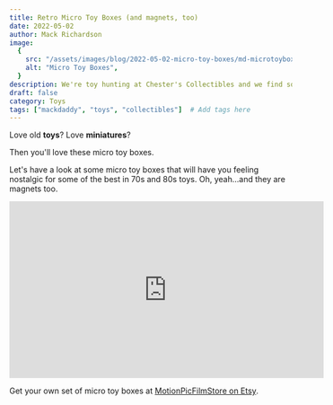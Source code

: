 ```yaml
---
title: Retro Micro Toy Boxes (and magnets, too)
date: 2022-05-02
author: Mack Richardson
image:
  {
    src: "/assets/images/blog/2022-05-02-micro-toy-boxes/md-microtoyboxes.jpg",
    alt: "Micro Toy Boxes",
  }
description: We're toy hunting at Chester's Collectibles and we find some 80s & 90s gems.
draft: false
category: Toys
tags: ["mackdaddy", "toys", "collectibles"]  # Add tags here
---
```


Love old **toys**? Love **miniatures**? 

Then you'll love these micro toy boxes.

Let's have a look at some micro toy boxes that will have you feeling nostalgic for some of the best in 70s and 80s toys. Oh, yeah...and they are magnets too.

<iframe width="560" height="315" src="https://www.youtube.com/embed/Q7nJ4qaHuEI" title="YouTube video player" frameborder="0" allow="accelerometer; autoplay; clipboard-write; encrypted-media; gyroscope; picture-in-picture; web-share" referrerpolicy="strict-origin-when-cross-origin" allowfullscreen></iframe>

Get your own set of micro toy boxes at <a href="https://www.etsy.com/uk/shop/MotionPicFilmStore?ref=shop-header-name&listing_id=1222863820&from_page=listing" target="_blank">MotionPicFilmStore on Etsy</a>.